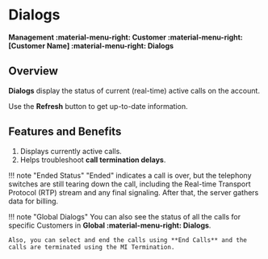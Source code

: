 # Dialogs

**Management :material-menu-right: Customer :material-menu-right: [Customer Name] :material-menu-right: Dialogs**

## Overview

**Dialogs** display the status of current (real-time) active calls on the account.

Use the **Refresh** button to get up-to-date information.

## Features and Benefits

1. Displays currently active calls.
2. Helps troubleshoot **call termination delays**.

!!! note "Ended Status"
    "Ended" indicates a call is over, but the telephony switches are still tearing down the call, including the Real-time Transport Protocol (RTP) stream and any final signaling. After that, the server gathers data for billing.

!!! note "Global Dialogs"
    You can also see the status of all the calls for specific Customers in **Global :material-menu-right: Dialogs**.

    Also, you can select and end the calls using **End Calls** and the calls are terminated using the MI Termination.

